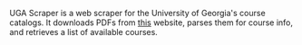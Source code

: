 UGA Scraper is a web scraper for the University of Georgia's course catalogs. It downloads PDFs from [this](https://reg.uga.edu/enrollment-and-registration/schedule-of-classes/) website, parses them for course info, and retrieves a list of available courses. 